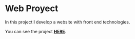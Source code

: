 # Web Proyect

In this project I develop a website with front end technologies.



You can see the project **[HERE](https://aguzman.x10.mx/WebExa/index.html)**.


